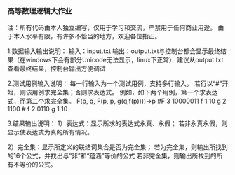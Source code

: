 ### 高等数理逻辑大作业

注：所有代码由本人独立编写，仅用于学习和交流，严禁用于任何商业用途。 由于本人水平有限，有许多不恰当的地方，欢迎各位指正。


1.数据输入输出说明：
输入：input.txt
输出：output.txt与控制台都会显示最终结果（在windows下会有部分Unicode无法显示，linux下正常）
       建议从output.txt查看最终结果，控制台输出方便调试

2.测试用例输入说明：
每一行输入为一个测试用例，支持多行输入。
若行以“#”开始，则该用例求完全集；否则求表达式。
例如，如下两个用例，第一个求表达式，而第二个求完全集。
F(p, q, F(p, p, g(q,f(p))))→p #F 3 10000011 f 1 10 g 2 1100
\# f 2 0110 g 1 10

3.结果输出说明：
1）表达式：显示所求的表达式永真、永假；
若非永真永假，则显示使表达式为真的所有情况。

2）完全集：显示所定义的联结词集合是否为完全集；
若为完全集，则输出所找到的16个公式，并找出与“非”和“蕴涵”等价的公式
若非完全集，则输出所找到的所有不等价的公式。